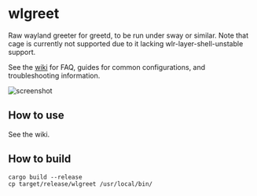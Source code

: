 # wlgreet

Raw wayland greeter for greetd, to be run under sway or similar. Note that cage is currently not supported due to it lacking wlr-layer-shell-unstable support.

See the [wiki](https://man.sr.ht/~kennylevinsen/greetd) for FAQ, guides for common configurations, and troubleshooting information.

![screenshot](https://git.sr.ht/~kennylevinsen/wlgreet/blob/master/assets/screenshot.jpg)

## How to use

See the wiki.

## How to build

```
cargo build --release
cp target/release/wlgreet /usr/local/bin/
```
